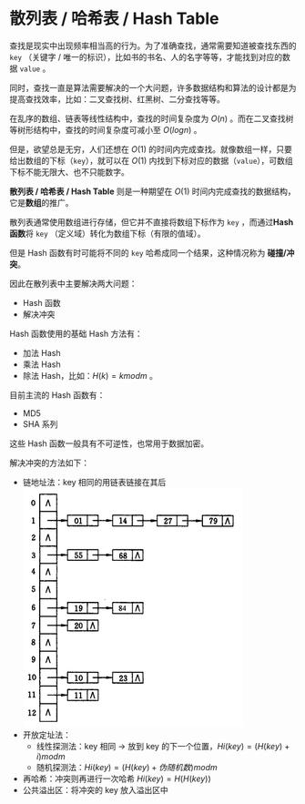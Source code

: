 # 散列表 / 哈希表 / Hash Table

查找是现实中出现频率相当高的行为。为了准确查找，通常需要知道被查找东西的 `key` （关键字 / 唯一的标识），比如书的书名、人的名字等等，才能找到对应的数据 `value` 。

同时，查找一直是算法需要解决的一个大问题，许多数据结构和算法的设计都是为提高查找效率，比如：二叉查找树、红黑树、二分查找等等。

在乱序的数组、链表等线性结构中，查找的时间复杂度为 $O(n)$ 。而在二叉查找树等树形结构中，查找的时间复杂度可减小至 $O(logn)$ 。

但是，欲望总是无穷，人们还想在 $O(1)$ 的时间内完成查找。就像数组一样，只要给出数组的下标（`key`），就可以在 $O(1)$ 内找到下标对应的数据（`value`），可数组下标不能无限大、也不只能数字。

**散列表 / 哈希表 / Hash Table** 则是一种期望在 $O(1)$ 时间内完成查找的数据结构，它是**数组**的推广。

散列表通常使用数组进行存储，但它并不直接将数组下标作为 `key` ，而通过**Hash 函数**将 `key` （定义域）转化为数组下标（有限的值域）。

但是 Hash 函数有时可能将不同的 `key` 哈希成同一个结果，这种情况称为 **碰撞/冲突**。

因此在散列表中主要解决两大问题：

- Hash 函数
- 解决冲突

Hash 函数使用的基础 Hash 方法有：

- 加法 Hash
- 乘法 Hash
- 除法 Hash，比如：$H(k) = k mod m$ 。

目前主流的 Hash 函数有：

- MD5
- SHA 系列

这些 Hash 函数一般具有不可逆性，也常用于数据加密。

解决冲突的方法如下：

- 链地址法：key 相同的用链表链接在其后
  ![1](img/1.png)
- 开放定址法：
  - 线性探测法：key 相同 -> 放到 key 的下一个位置，$Hi(key) = (H(key) + i) mod m$
  - 随机探测法：$Hi(key) = (H(key) + 伪随机数) mod m$
- 再哈希：冲突则再进行一次哈希 $Hi(key) = H(H(key))$
- 公共溢出区：将冲突的 key 放入溢出区中
